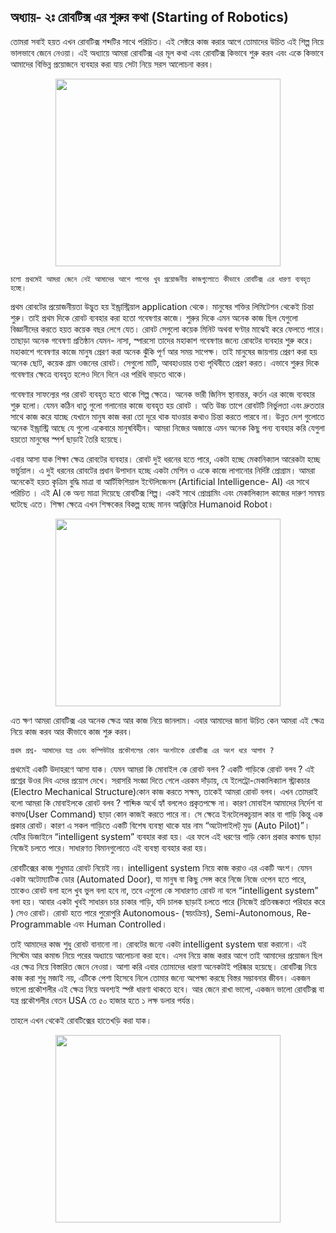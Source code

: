 ## অধ্যায়- ২ঃ রোবটিক্স এর শুরুর কথা (Starting of Robotics)

তোমরা সবাই হয়ত এখন রোবটিক্স শব্দটির সাথে পরিচিত। এই সেক্টরে কাজ করার আগে তোমাদের উচিত এই শিল্প নিয়ে ভালভাবে জেনে নেওয়া। এই অধ্যায়ে আমরা রোবটিক্স এর মূল কথা এবং রোবটিক্স কিভাবে শুরু করব এবং একে কিভাবে আমাদের বিভিন্ন প্রয়োজনে ব্যবহার করা যায় সেটা নিয়ে সরস আলোচনা করব।

<p align="center">
  <img width="360" height="300" src= "https://github.com/NeloyNSU/Esho-Robot-Banai/blob/master/Images/Ch2/thinker.png">                 </p>
 
``চলো প্রথমেই আমরা জেনে নেই আমাদের আশে পাশের খুব প্রয়োজনীয় কাজগুলোতে কীভাবে রোবটিক্স এর ধারণা ব্যবহৃত হচ্ছে।``

প্রথম রোবটের প্রয়োজনীয়তা উদ্ভুত হয় ইন্ড্রাস্ট্রিয়াল application থেকে। মানুষের শক্তির লিমিটেশন থেকেই চিন্তা শুরু। তাই প্রথম দিকে রোবট ব্যবহার করা হতো গবেষণার কাজে। শুরুর দিকে এমন অনেক কাজ ছিল যেগুলো বিজ্ঞানীদের করতে হয়ত কয়েক বছর লেগে যেত। রোবট সেগুলো কয়েক মিনিট অথবা ঘণ্টার মাঝেই করে ফেলতে পারে। তাছাড়া অনেক গবেষণা প্রতিষ্ঠান যেমন- নাসা, স্পারসো তাদের মহাকাশ গবেষণার জন্যে রোবটের ব্যবহার শুরু করে। মহাকাশে গবেষণার কাজে মানুষ প্রেরণ করা অনেক ঝুঁকি পূর্ণ আর সময় সাপেক্ষ। তাই মানুষের জায়গায় প্রেরণ করা হয় অনেক ছোট, কয়েক গ্রাম ওজনের রোবট। সেগুলো মাটি, আবহাওয়ার তথ্য পৃথিবীতে প্রেরণ করত। এভাবে শুরুর দিকে গবেষণার ক্ষেত্রে ব্যবহৃত হলেও দিনে দিনে এর পরিধি বাড়তে থাকে। 

গবেষণার সাফল্যের পর রোবট ব্যবহৃত হতে থাকে শিল্প ক্ষেত্রে। অনেক ভারী জিনিস স্থানান্তর, কর্তন এর কাজে ব্যবহার শুরু হলো। যেমন কঠিন ধাতু গুলো গলানোর কাজে ব্যবহৃত হয় রোবট । অতি উচ্চ তাপে রোবটটি নির্ভুলতা এবং দ্রুততার সাথে কাজ করে যাচ্ছে যেখানে মানুষ কাজ করা তো দূরে থাক যাওয়ার কথাও চিন্তা করতে পারবে না। উন্নত দেশ গুলোতে অনেক ইন্ড্রাস্ট্রি আছে যে গুলো একেবারে মানুষবিহীন। আমরা নিজের অজান্তে এমন অনেক কিছু পন্য ব্যবহার করি যেগুলা হয়তো মানুষের স্পর্শ ছাড়াই তৈরি হয়েছে।   

এবার আসা যাক শিক্ষা ক্ষেত্র রোবটের ব্যবহার।  রোবট দুই ধরনের হতে পারে, একটা হচ্ছে মেকানিক্যাল আরেকটা হচ্ছে ভার্চুয়াল। এ দুই ধরনের রোবটের প্রধান উপাদান হচ্ছে একটা মেশিন ও একে কাজে লাগানোর নির্দিষ্ট প্রোগ্রাম। আমরা অনেকেই হয়ত কৃত্রিম বুদ্ধি মাত্রা বা আর্টিফিশিয়াল ইন্টেলিজেনস (Artificial Intelligence- AI) এর সাথে পরিচিত । এই AI কে অন্য মাত্রা দিয়েছে রোবটিক্স শিল্প। একই সাথে প্রোগ্রামিং এবং মেকালিক্যাল কাজের দারুণ সমন্বয় ঘটেছে এতে। শিক্ষা ক্ষেত্রে এখন শিক্ষকের বিকল্প হচ্ছে মানব আক্ক্রিতির Humanoid Robot।  

<p align="center">
  <img width="360" height="300" src= "https://github.com/NeloyNSU/Esho-Robot-Banai/blob/master/Images/Ch2/1280px-TOPIO_Dio_3.JPG">       </p>
 
এত ক্ষণ আমরা রোবটিক্স এর অনেক ক্ষেত্র আর কাজ নিয়ে জানলাম। এবার আমাদের জানা উচিত কেন আমরা এই ক্ষেত্র নিয়ে কাজ করব আর কীভাবে কাজ শুরু করব।

``প্রথম প্রশ্ন- আমাদের যন্ত্র এবং কম্পিউটার প্রকৌশলের কোন অংশটাকে রোবটিক্স এর অংশ ধরে আগাব ? ``

প্রথমেই একটি উদাহরণে আসা যাক। যেমন আমরা কি মোবাইল কে রোবট বলব ? একটি গাড়িকে রোবট বলব ? এই প্রশ্নের উওর দিব এদের প্রয়োগ দেখে। 
সরাসরি সংজ্ঞা দিতে গেলে এরকম দাঁড়ায়, যে ইলেট্রো-মেকালিক্যাল স্ট্রাকচার (Electro Mechanical Structure)কোন কাজ করতে সক্ষম, তাকেই আমরা রোবট বলব। এখন তোমরাই বলো আমরা কি মোবাইলকে রোবট বলব ? শাব্দিক অর্থে হ্যাঁ বললেও প্রকৃতপক্ষে না। কারণ মোবাইল আমাদের নির্দেশ বা কমাণ্ড(User Command) ছাড়া কোন কাজই করতে পারে না। সে ক্ষেত্রে ইনটেলেকচুয়াল কার বা গাড়ি কিন্তু এক প্রকার রোবট। কারণ এ সকল গাড়িতে একটি বিশেষ ব্যবস্থা থাকে যার নাম “অটোপাইলট্ মুড (Auto Pilot)”। যেটির ডিজাইনে “intelligent system” ব্যবহার করা হয়। এর ফলে এই ধরণের গাড়ি কোন প্রকার কমান্ড ছাড়া নিজেই চলতে পারে। সাধারণত বিমানগুলোতে এই ব্যবস্থা ব্যবহার করা হয়।  

রোবটিক্সের কাজ শুধুমাত্র রোবট নিয়েই নয়। intelligent system নিয়ে কাজ করাও এর একটি অংশ। যেমন একটা অটোম্যাটিক ডোর (Automated Door), যা মানুষ বা কিছু সেন্স করে নিজে নিজে ওপেন হতে পারে, তাকেও রোবট বলা হলে খুব ভুল বলা হবে না, তবে এগুলো কে সাধারণত রোবট না বলে “intelligent system” বলা হয়। আবার একটা খুবই সাধারন চার চাকার গাড়ি, যদি চালক ছাড়াই চলতে পারে (নিজেই প্রতিবন্ধকতা পরিহার করে ) সেও রোবট। রোবট হতে পারে পুরোপুরি Autonomous-  (স্বয়ংক্রিয়), Semi-Autonomous, Re-Programmable এবং Human Controlled।  

তাই আমাদের কাজ শুধু রোবট বানানো না। রোবটের জন্যে একটা intelligent system দ্বারা করানো। এই সিস্টেম আর কমান্ড নিয়ে পরের অধ্যায়ে আলোচনা করা হবে। এসব নিয়ে কাজ করার আগে তাই আমাদের প্রয়োজন ছিল এর ক্ষেত্র নিয়ে বিস্তারিত জেনে নেওয়া। আশা করি এবার তোমাদের ধারণা অনেকটাই পরিষ্কার হয়েছে। রোবটিক্স নিয়ে কাজ করা শুধু মজাই নয়, এটিকে পেশা হিসেবে নিলে তোমার জন্যে অপেক্ষা করছে বিস্তর সম্ভাবনার জীবন। একজন ভালো প্রকৌশলীর এই ক্ষেত্র নিয়ে অবশ্যই স্পষ্ট ধারণা থাকতে হবে। আর জেনে রাখা ভালো, একজন ভালো রোবটিক্স বা যন্ত্র প্রকৌশলীর বেতন USA তে ৫০ হাজার হতে ১ লক্ষ ডলার পর্যন্ত।

তাহলে এখন থেকেই রোবটিক্সের হাতেখড়ি করা যাক।

<p align="center">
  <img width="360" height="300" src= "https://github.com/NeloyNSU/Esho-Robot-Banai/blob/master/Images/Ch2/Robot-and-Student-Feature-Image.jpg">       
</p> 

